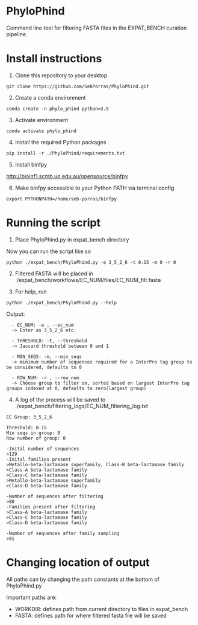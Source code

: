 # PhyloPhind

Command line tool for filtering FASTA files in the EXPAT_BENCH curation pipeline. 

# Install instructions 

1. Clone this repository to your desktop

```
git clone https://github.com/SebPorras/PhyloPhind.git
```

2. Create a conda environment 

```
conda create -n phylo_phind python=3.9
```

3. Activate environment 

```
conda activate phylo_phind 
```

4. Install the required Python packages 

```
pip install -r ./PhyloPhind/requirements.txt
```

5. Install binfpy 

http://bioinf1.scmb.uq.edu.au/opensource/binfpy

6. Make binfpy accessible to your Python PATH via terminal config 

```
export PYTHONPATH=/home/seb-porras/binfpy
```

# Running the script 

1. Place PhyloPhind.py in expat_bench directory 

Now you can run the script like so 

```
python ./expat_bench/PhyloPhind.py -e 3_5_2_6 -t 0.15 -m 0 -r 0
```

2. Filtered FASTA will be placed in ./expat_bench/workflows/EC_NUM/files/EC_NUM_filt.fasta

3. For help, run

```
python ./expat_bench/PhyloPhind.py --help
```

Output: 

```
  - EC_NUM: -e , --ec_num
  -> Enter as 3_5_2_6 etc.
  
  - THRESHOLD: -t, --threshold
  -> Jaccard threshold between 0 and 1
  
  - MIN_SEQS: -m, --min_seqs
  -> minimum number of sequences required for a InterPro tag group to be considered, defaults to 0
  
  - ROW_NUM: -r , --row_num 
  -> Choose group to filter on, sorted based on largest InterPro tag groups indexed at 0, defaults to zero(largest group)
```

4. A log of the process will be saved to ./expat_bench/filtering_logs/EC_NUM_filtering_log.txt

```
EC Group: 3_5_2_6 

Threshold: 0.15 
Min seqs in group: 0 
Row number of group: 0

-Inital number of sequences 
>129 
-Inital families present 
>Metallo-beta-lactamase superfamily, Class-B beta-lactamase family 
>Class-A beta-lactamase family 
>Class-C beta-lactamase family 
>Metallo-beta-lactamase superfamily 
>Class-D beta-lactamase family 

-Number of sequences after filtering 
>80 
-Families present after filtering 
>Class-A beta-lactamase family 
>Class-C beta-lactamase family 
>Class-D beta-lactamase family 

-Number of sequences after family sampling 
>81
```


# Changing location of output

All paths can by changing the path constants at the bottom of PhyloPhind.py

Important paths are:

- WORKDIR: defines path from current directory to files in expat_bench 
- FASTA: defines path for where filtered fasta file will be saved 


